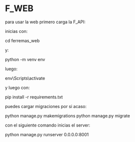 # F_WEB

para usar la web primero carga la F_API:

inicias con:

cd ferremas_web

y:

python -m venv env

luego:

env\Scripts\activate

y luego con:

pip install -r requirements.txt

puedes cargar migraciones por si acaso:

python manage.py makemigrations
python manage.py migrate


con el siguiente comando inicias el server:

python manage.py runserver 0.0.0.0:8001